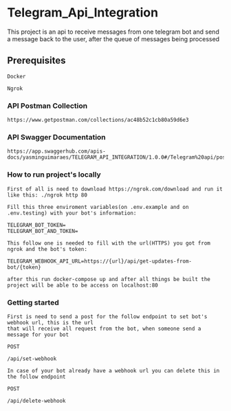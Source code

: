 # Telegram_Api_Integration

This project is an api to receive messages from one telegram bot and send a message back to the user, after the queue of messages being processed

## Prerequisites

```
Docker
```

```
Ngrok
```

### API Postman Collection

```
https://www.getpostman.com/collections/ac48b52c1cb80a59d6e3
```

### API Swagger Documentation

```
https://app.swaggerhub.com/apis-docs/yasminguimaraes/TELEGRAM_API_INTEGRATION/1.0.0#/Telegram%20api/post_api_delete_webhook
```

### How to run project's locally

```
First of all is need to download https://ngrok.com/download and run it like this: ./ngrok http 80
```

```
Fill this three enviroment variables(on .env.example and on .env.testing) with your bot's information:

TELEGRAM_BOT_TOKEN=
TELEGRAM_BOT_AND_TOKEN=

This follow one is needed to fill with the url(HTTPS) you got from ngrok and the bot's token:

TELEGRAM_WEBHOOK_API_URL=https://{url}/api/get-updates-from-bot/{token}
```

```
after this run docker-compose up and after all things be built the project will be able to be access on localhost:80
```

### Getting started

```
First is need to send a post for the follow endpoint to set bot's webhook url, this is the url
that will receive all request from the bot, when someone send a message for your bot
```

```
POST
```

```
/api/set-webhook
```


```
In case of your bot already have a webhook url you can delete this in the follow endpoint
```

```
POST
```

```
/api/delete-webhook
```
